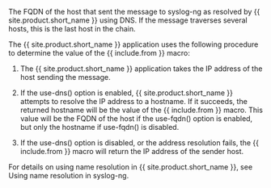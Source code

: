 The FQDN of the host that sent the message to syslog-ng
as resolved by {{ site.product.short_name }} using DNS. If the message traverses several
hosts, this is the last host in the chain.

The {{ site.product.short_name }} application uses the following procedure to determine
the value of the {{ include.from }} macro:

1. The {{ site.product.short_name }} application takes the IP address of the host
    sending the message.

2. If the use-dns() option is enabled, {{ site.product.short_name }} attempts to
    resolve the IP address to a hostname. If it succeeds, the returned
    hostname will be the value of the {{ include.from }} macro. This value
    will be the FQDN of the host if the use-fqdn() option is enabled,
    but only the hostname if use-fqdn() is disabled.

3. If the use-dns() option is disabled, or the address resolution
    fails, the {{ include.from }} macro will return the IP address of
    the sender host.

For details on using name resolution in {{ site.product.short_name }}, see
Using name resolution in syslog-ng.
